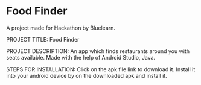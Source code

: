 # Food Finder
A project made for Hackathon by Bluelearn.

PROJECT TITLE: 
Food Finder

PROJECT DESCRIPTION:
An app which finds restaurants around you with seats available.
Made with the help of Android Studio, Java.

STEPS FOR INSTALLATION:
Click on the apk file link to download it.
Install it into your android device by on the downloaded apk and install it.
